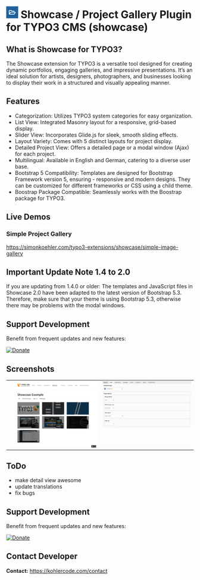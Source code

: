 # ![](https://github.com/fullstackfreelancer/showcase/blob/master/ext_icon.png?raw=true) Showcase / Project Gallery Plugin for TYPO3 CMS (showcase)

## What is Showcase for TYPO3?
The Showcase extension for TYPO3 is a versatile tool designed for creating dynamic portfolios, engaging galleries, and impressive presentations. It’s an ideal solution for artists, designers, photographers, and businesses looking to display their work in a structured and visually appealing manner.

## Features
- Categorization: Utilizes TYPO3 system categories for easy organization.
- List View: Integrated Masonry layout for a responsive, grid-based display.
- Slider View: Incorporates Glide.js for sleek, smooth sliding effects.
- Layout Variety: Comes with 5 distinct layouts for project display.
- Detailed Project View: Offers a detailed page or a modal window (Ajax) for each project.
- Multilingual: Available in English and German, catering to a diverse user base.
- Bootstrap 5 Compatibility: Templates are designed for Bootstrap Framework version 5, ensuring - responsive and modern designs. They can be customized for different frameworks or CSS using a child theme.
- Boostrap Package Compatible: Seamlessly works with the Boostrap package for TYPO3.

## Live Demos

### Simple Project Gallery
https://simonkoehler.com/typo3-extensions/showcase/simple-image-gallery

## Important Update Note 1.4 to 2.0
If you are updating from 1.4.0 or older: The templates and JavaScript files in Showcase 2.0 have been adapted to the latest version of Bootstrap 5.3. Therefore, make sure that your theme is using Bootstrap 5.3, otherwise there may be problems with the modal windows.

## Support Development
Benefit from frequent updates and new features:

[![Donate](https://img.shields.io/badge/Donate-PayPal-green.svg)](https://paypalme/fullstackfreelancer/25)

## Screenshots
<table>
<tr>
<td width="50%" valign="top">
<img src="https://raw.githubusercontent.com/fullstackfreelancer/showcase/master/Resources/Public/Images/Screenshots/list-hover-title.png">
</td>
<td width="50%" valign="top">
<img src="https://raw.githubusercontent.com/fullstackfreelancer/showcase/master/Resources/Public/Images/Screenshots/plugin.jpg">
</td>
</tr>
</table>

## ToDo

- make detail view awesome
- update translations
- fix bugs

## Support Development
Benefit from frequent updates and new features:

[![Donate](https://img.shields.io/badge/Donate-PayPal-green.svg)](https://paypalme/fullstackfreelancer/25)

## Contact Developer

**Contact:** https://kohlercode.com/contact
